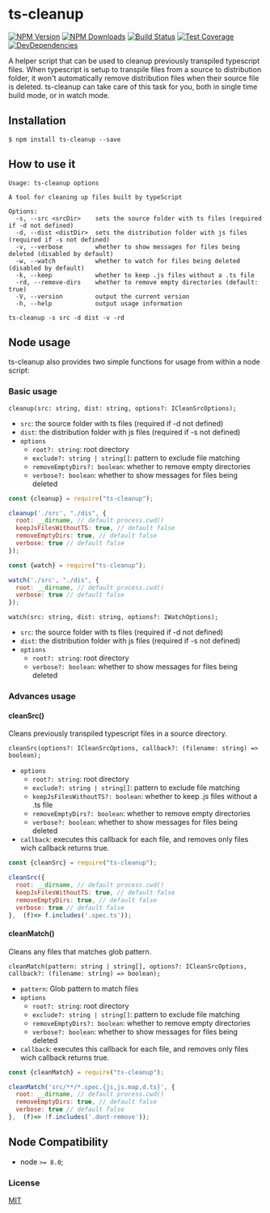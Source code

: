 # ts-cleanup

[![NPM Version][npm-image]][npm-url]
[![NPM Downloads][downloads-image]][downloads-url]
[![Build Status][travis-image]][travis-url]
[![Test Coverage][coveralls-image]][coveralls-url]
[![DevDependencies][devdependencies-image]][devdependencies-url]

A helper script that can be used to cleanup previously transpiled typescript files. When typescript is setup to transpile files from a source to distribution folder, it won't automatically remove distribution files when their source file is deleted. ts-cleanup can take care of this task for you, both in single time build mode, or in watch mode.

## Installation

`$ npm install ts-cleanup --save`

## How to use it

```
Usage: ts-cleanup options

A tool for cleaning up files built by typeScript

Options:
  -s, --src <srcDir>    sets the source folder with ts files (required if -d not defined)
  -d, --dist <distDir>  sets the distribution folder with js files  (required if -s not defined)
  -v, --verbose         whether to show messages for files being deleted (disabled by default)
  -w, --watch           whether to watch for files being deleted (disabled by default)
  -k, --keep            whether to keep .js files without a .ts file
  -rd, --remove-dirs    whether to remove empty directories (default: true)
  -V, --version         output the current version
  -h, --help            output usage information
```

```shell script
ts-cleanup -s src -d dist -v -rd
```

## Node usage

ts-cleanup also provides two simple functions for usage from within a node script:

### Basic usage

`cleanup(src: string, dist: string, options?: ICleanSrcOptions);`

- `src`: the source folder with ts files (required if -d not defined)
- `dist`: the distribution folder with js files  (required if -s not defined)
- `options` 
    - `root?: string`: root directory
    - `exclude?: string | string[]`: pattern to exclude file matching
    - `removeEmptyDirs?: boolean`: whether to remove empty directories
    - `verbose?: boolean`: whether to show messages for files being deleted

```js
const {cleanup} = require("ts-cleanup");

cleanup('./src', "./dis", {
  root: __dirname, // default process.cwd()
  keepJsFilesWithoutTS: true, // default false
  removeEmptyDirs: true, // default false
  verbose: true // default false
});
```

```js
const {watch} = require("ts-cleanup");

watch('./src', "./dis", {
  root: __dirname, // default process.cwd()
  verbose: true // default false
});
```

`watch(src: string, dist: string, options?: IWatchOptions);`

- `src`: the source folder with ts files (required if -d not defined)
- `dist`: the distribution folder with js files  (required if -s not defined)
- `options` 
    - `root?: string`: root directory
    - `verbose?: boolean`: whether to show messages for files being deleted


### Advances usage


#### cleanSrc()

Cleans previously transpiled typescript files in a source directory.

`cleanSrc(options?: ICleanSrcOptions, callback?: (filename: string) => boolean);`

- `options` 
    - `root?: string`: root directory
    - `exclude?: string | string[]`: pattern to exclude file matching
    - `keepJsFilesWithoutTS?: boolean`: whether to keep .js files without a .ts file
    - `removeEmptyDirs?: boolean`: whether to remove empty directories
    - `verbose?: boolean`: whether to show messages for files being deleted
- `callback`: executes this callback for each file, and removes only files wich callback returns true. 

```js
const {cleanSrc} = require("ts-cleanup");

cleanSrc({
  root: __dirname, // default process.cwd()
  keepJsFilesWithoutTS: true, // default false
  removeEmptyDirs: true, // default false
  verbose: true // default false
},  (f)=> f.includes('.spec.ts'));
```

#### cleanMatch()

Cleans any files that matches glob pattern.

`cleanMatch(pattern: string | string[], options?: ICleanSrcOptions, callback?: (filename: string) => boolean);`

- `pattern`: Glob pattern to match files
- `options` 
    - `root?: string`: root directory
    - `exclude?: string | string[]`: pattern to exclude file matching
    - `removeEmptyDirs?: boolean`: whether to remove empty directories
    - `verbose?: boolean`: whether to show messages for files being deleted
- `callback`: executes this callback for each file, and removes only files wich callback returns true. 

```js
const {cleanMatch} = require("ts-cleanup");

cleanMatch('src/**/*.spec.{js,js.map,d.ts}', {
  root: __dirname, // default process.cwd()
  removeEmptyDirs: true, // default false
  verbose: true // default false
},  (f)=> !f.includes('.dont-remove'));
```

## Node Compatibility

  - node `>= 8.0`;
  
### License
[MIT](LICENSE)

[npm-image]: https://img.shields.io/npm/v/ts-cleanup.svg
[npm-url]: https://npmjs.org/package/ts-cleanup
[travis-image]: https://img.shields.io/travis/panates/ts-cleanup/master.svg
[travis-url]: https://travis-ci.org/panates/ts-cleanup
[coveralls-image]: https://img.shields.io/coveralls/panates/ts-cleanup/master.svg
[coveralls-url]: https://coveralls.io/r/panates/ts-cleanup
[downloads-image]: https://img.shields.io/npm/dm/ts-cleanup.svg
[downloads-url]: https://npmjs.org/package/ts-cleanup
[devdependencies-image]: https://david-dm.org/panates/ts-cleanup/dev-status.svg
[devdependencies-url]:https://david-dm.org/panates/ts-cleanup?type=dev
